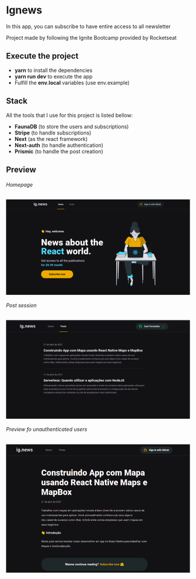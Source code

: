 # Ignews

<p>In this app, you can subscribe to have entire access to all newsletter</p>
<p>Project made by following the Ignite Bootcamp provided by Rocketseat</p>

## Execute the project

- **yarn** to install the dependencies
- **yarn run dev** to execute the app
- Fulfill the **env.local** variables (use env.example)

## Stack

</hr>

All the tools that I use for this project is listed bellow:

- **FaunaDB** (to store the users and subscriptions)
- **Stripe** (to handle subscriptions)
- **Next** (as the react framework)
- **Next-auth** (to handle authentication)
- **Prismic** (to handle the post creation)

## Preview

</hr>

###### Homepage

<img align="center" src="./assets/homepage.png" >

###### Post session

<img align="center" src="./assets/posts.png" >

###### Preview fo unauthenticated users

<img align="center" src="./assets/preview.png" >
